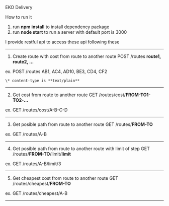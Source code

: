 EKO Delivery

How to run it
1. run **npm install** to install dependency package
2. run **node start** to run a server with default port is 3000

I provide restful api to access these api following these
***
1. Create route with cost from route to another route
POST /routes
  **route1, route2, ...**

ex.
POST /routes
AB1, AC4, AD10, BE3, CD4, CF2

    \* content-type is **text/plain**
***
2. Get cost from route to another route
GET /routes/cost/**FROM-TO1-TO2-...**

ex.
GET /routes/cost/A-B-C-D
***
3. Get posible path from route to another route
GET /routes/**FROM-TO**

ex.
GET /routes/A-B
***
4. Get posible path from route to another route with limit of step
GET /routes/**FROM-TO**/limit/**limit**

ex.
GET /routes/A-B/limit/3
***
5. Get cheapest cost from route to another route
GET /routes/cheapest/**FROM-TO**

ex.
GET /routes/cheapest/A-B
***
